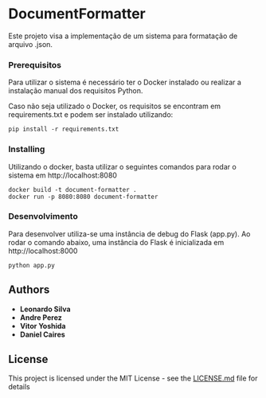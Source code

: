 # DocumentFormatter

Este projeto visa a implementação de um sistema para formatação de arquivo .json.


### Prerequisitos

Para utilizar o sistema é necessário ter o Docker instalado ou realizar a instalação manual dos requisitos Python.

Caso não seja utilizado o Docker, os requisitos se encontram em requirements.txt e podem ser instalado utilizando:
```
pip install -r requirements.txt
```

### Installing

Utilizando o docker, basta utilizar o seguintes comandos para rodar o sistema em http://localhost:8080

```
docker build -t document-formatter .
docker run -p 8080:8080 document-formatter
```

### Desenvolvimento

Para desenvolver utiliza-se uma instância de debug do Flask (app.py). Ao rodar o comando abaixo, uma instância do Flask 
é inicializada em http://localhost:8000

```
python app.py
```


## Authors

* **Leonardo Silva**
* **Andre Perez**
* **Vitor Yoshida**
* **Daniel Caires**

## License

This project is licensed under the MIT License - see the [LICENSE.md](LICENSE.md) file for details
